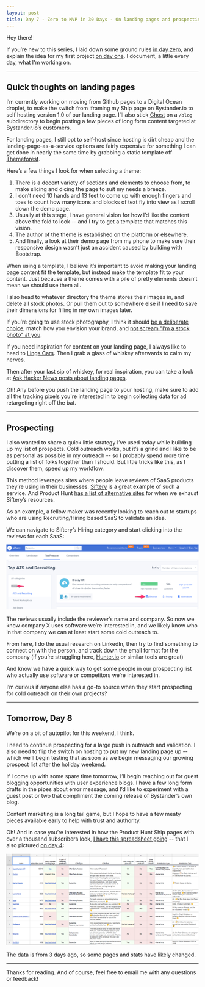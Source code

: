 ```yaml
---
layout: post
title: Day 7 - Zero to MVP in 30 Days - On landing pages and prospecting
---
```


<div class="intro">
  Hey there!

  If you’re new to this series, I laid down some ground rules [in day zero](https://hackernoon.com/day-0-zero-to-mvp-in-30-days-31c83db6aadf), and explain the idea for my first project [on day one](https://hackernoon.com/day-1-zero-to-mvp-in-30-days-idea-number-1-18536868e282). I document, a little every day, what I'm working on.
</div>

------

## Quick thoughts on landing pages

I’m currently working on moving from Github pages to a Digital Ocean droplet, to make the switch from iframing my Ship page on Bystander.io to self hosting version 1.0 of our landing page. I’ll also stick [Ghost](https://ghost.org/) on a `/blog` subdirectory to begin posting a few pieces of long form content targeted at Bystander.io’s customers.

For landing pages, I still opt to self-host since hosting is dirt cheap and the landing-page-as-a-service options are fairly expensive for something I can get done in nearly the same time by grabbing a static template off [Themeforest](https://themeforest.net/).

Here’s a few things I look for when selecting a theme:

1. There is a decent variety of sections and elements to choose from, to make slicing and dicing the page to suit my needs a breeze.
2. I don’t need 10 hands and 13 feet to come up with enough fingers and toes to count how many icons and blocks of text fly into view as I scroll down the demo page.
3. Usually at this stage, I have general vision for how I’d like the content above the fold to look -- and I try to get a template that matches this vision.
4. The author of the theme is established on the platform or elsewhere.
5. And finally, a look at their demo page from my phone to make sure their responsive design wasn’t just an accident caused by building with Bootstrap.

When using a template, I believe it’s important to avoid making your landing page content fit the template, but instead make the template fit to your content. Just because a theme comes with a pile of pretty elements doesn’t mean we should use them all.

I also head to whatever directory the theme stores their images in, and delete all stock photos. Or pull them out to somewhere else if I need to save their dimensions for filling in my own images later. 

If you’re going to use stock photography, I think it should [be a deliberate choice](https://www.seguetech.com/stock-photos-vs-real-photos/), match how you envision your brand, and [not scream "I’m a stock photo" at you](https://marketingexperiments.com/digital-advertising/stock-images-tested).

If you need inspiration for content on your landing page, I always like to head to [Lings Cars](https://www.lingscars.com/). Then I grab a glass of whiskey afterwards to calm my nerves.

Then after your last sip of whiskey, for real inspiration, you can take a look at [Ask Hacker News posts about landing pages](https://hn.algolia.com/?query=%22ask%20hn%22%20best%20%22landing%20page%22&sort=byPopularity&prefix=false&page=0&dateRange=all&type=story).

Oh! Any before you push the landing page to your hosting, make sure to add all the tracking pixels you're interested in to begin collecting data for ad retargeting right off the bat.

----------------------

## Prospecting

I also wanted to share a quick little strategy I’ve used today while building up my list of prospects. Cold outreach works, but it’s a grind and I like to be as personal as possible in my outreach -- so I probably spend more time putting a list of folks together than I should. But little tricks like this, as I discover them, speed up my workflow.

This method leverages sites where people leave reviews of SaaS products they’re using in their businesses. [Siftery](https://siftery.com/) is a great example of such a service. And Product Hunt [has a list of alternative sites](https://www.producthunt.com/alternatives/siftery) for when we exhaust Siftery’s resources.

As an example, a fellow maker was recently looking to reach out to startups who are using Recruiting/Hiring based SaaS to validate an idea.

We can navigate to Siftery’s Hiring category and start clicking into the reviews for each SaaS:

![](/static/images/day7_blog_prospect.png)

The reviews usually include the reviewer’s name and company. So now we know company X uses software we’re interested in, and we likely know who in that company we can at least start some cold outreach to.

From here, I do the usual research on LinkedIn, then try to find something to connect on with the person, and track down the email format for the company (if you’re struggling here, [Hunter.io](https://hunter.io/) or similar tools are great)

And know we have a quick way to get some people in our prospecting list who actually use software or competitors we’re interested in.

I’m curious if anyone else has a go-to source when they start prospecting for cold outreach on their own projects?

---------------

## Tomorrow, Day 8

We’re on a bit of autopilot for this weekend, I think. 

I need to continue prospecting for a large push in outreach and validation. I also need to flip the switch on hosting to put my new landing page up -- which we’ll begin testing that as soon as we begin messaging our growing prospect list after the holiday weekend.

If I come up with some spare time tomorrow, I’ll begin reaching out for guest blogging opportunities with user experience blogs. I have a few long form drafts in the pipes about error message, and I’d like to experiment with a guest post or two that compliment the coming release of Bystander’s own blog.

Content marketing is a long tail game, but I hope to have a few meaty pieces available early to help with trust and authority.

Oh! And in case you’re interested in how the Product Hunt Ship pages with over a thousand subscribers look, [I have this spreadsheet going](https://docs.google.com/spreadsheets/d/16eTsqYLK695K_SnOI6sE3mhww0P3b_8CRebH-SApcOw/edit#gid=0) -- that I also pictured [on day 4](https://medium.com/@modette/day-4-zero-to-mvp-in-30-days-landing-page-delays-3e05c38fdaea):

![](/static/images/blog_day_4_Product_Hunt_Ships_1k_Subscribers.png)

The data is from 3 days ago, so some pages and stats have likely changed.

-----------

Thanks for reading. And of course, feel free to email me with any questions or feedback!

